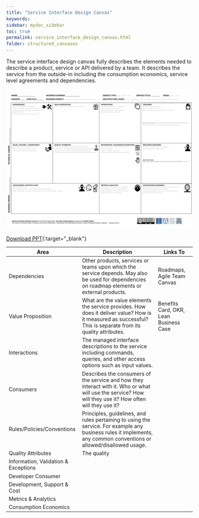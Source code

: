 ```yaml
---
title: "Service Interface Design Canvas"
keywords: 
sidebar: mydoc_sidebar
toc: true
permalink: service_interface_design_canvas.html
folder: structured_canvases
---
```



The service interface design canvas fully describes the elements needed to describe a product, service or API delivered by a team. It describes the service from the outside-in including the consumption economics, service level agreements and dependencies.

![image001](media/service_interface_design_canvas001.svg)

[Download PPT](media/ppt/service_interface_design_canvas.ppt){:target="_blank"}

| Area | Description | Links To |
| --- | --- | --- |
| Dependencies | Other products, services or teams upon which the service depends. May also be used for dependencies on roadmap elements or external products. | Roadmaps, Agile Team Canvas |
| Value Proposition | What are the value elements the service provides. How does it deliver value? How is it measured as successful? This is separate from its quality attributes. | Benefits Card, OKR, Lean Business Case |
| Interactions | The managed interface descriptions to the service including commands, queries, and other access options such as input values. |   |
| Consumers | Describes the consumers of the service and how they interact with it. Who or what will use the service? How will they use it? How often will they use it? |   |
| Rules/Policies/Conventions | Principles, guidelines, and rules pertaining to using the service. For example any business rules it implements, any common conventions or allowed/disallowed usage. |   |
| Quality Attributes | The quality |   |
| Information, Validation & Exceptions |   |   |
| Developer Consumer |   |   |
| Development, Support & Cost |   |   |
| Metrics & Analytics |   |   |
| Consumption Economics |   |   |




